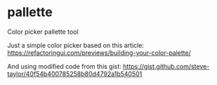 # pallette
Color picker pallette tool

Just a simple color picker based on this article: https://refactoringui.com/previews/building-your-color-palette/

And using modified code from this gist: https://gist.github.com/steve-taylor/40f54b400785258b80d4792a1b540501
